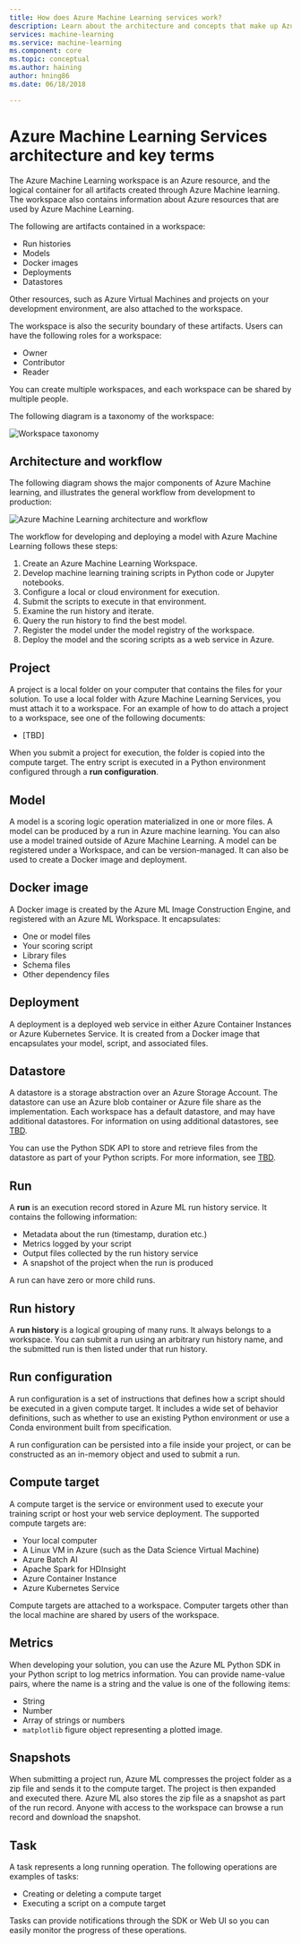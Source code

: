 ```yaml
---
title: How does Azure Machine Learning services work?
description: Learn about the architecture and concepts that make up Azure Machine Learning Services. 
services: machine-learning
ms.service: machine-learning
ms.component: core
ms.topic: conceptual
ms.author: haining
author: hning86
ms.date: 06/18/2018

---
```


# Azure Machine Learning Services architecture and key terms 

The Azure Machine Learning workspace is an Azure resource, and the logical container for all artifacts created through Azure Machine learning. The workspace also contains information about Azure resources that are used by Azure Machine Learning.

The following are artifacts contained in a workspace:

* Run histories
* Models
* Docker images
* Deployments
* Datastores

Other resources, such as Azure Virtual Machines and projects on your development environment, are also attached to the workspace.

The workspace is also the security boundary of these artifacts. Users can have the following roles for a workspace:

* Owner
* Contributor
* Reader

You can create multiple workspaces, and each workspace can be shared by multiple people.

The following diagram is a taxonomy of the workspace:

![Workspace taxonomy](./media/concept-azure-machine-learning-architecture.md/taxonomy.png)

## Architecture and workflow

The following diagram shows the major components of Azure Machine learning, and illustrates the general workflow from development to production: 

![Azure Machine Learning architecture and workflow](./media/concept-azure-machine-learning-architecture.md/workflow.png)

The workflow for developing and deploying a model with Azure Machine Learning follows these steps:

1. Create an Azure Machine Learning Workspace.
2. Develop machine learning training scripts in Python code or Jupyter notebooks.
3. Configure a local or cloud environment for execution.
4. Submit the scripts to execute in that environment.
5. Examine the run history and iterate.
6. Query the run history to find the best model.
6. Register the model under the model registry of the workspace.
7. Deploy the model and the scoring scripts as a web service in Azure.

## Project

A project is a local folder on your computer that contains the files for your solution. To use a local folder with Azure Machine Learning Services, you must attach it to a workspace. For an example of how to do attach a project to a workspace, see one of the following documents:

* [TBD]

When you submit a project for execution, the folder is copied into the compute target. The entry script is executed in a Python environment configured through a __run configuration__.

## Model

A model is a scoring logic operation materialized in one or more files. A model can be produced by a run in Azure machine learning. You can also use a model trained outside of Azure Machine Learning. A model can be registered under a Workspace, and can be version-managed. It can also be used to create a Docker image and deployment.

## Docker image

A Docker image is created by the Azure ML Image Construction Engine, and registered with an Azure ML Workspace. It encapsulates:

* One or model files
* Your scoring script
* Library files
* Schema files
* Other dependency files

## Deployment

A deployment is a deployed web service in either Azure Container Instances or Azure Kubernetes Service. It is created from a Docker image that encapsulates your model, script, and associated files.

## Datastore

A datastore is a storage abstraction over an Azure Storage Account. The datastore can use an Azure blob container or Azure file share as the implementation. Each workspace has a default datastore, and may have additional datastores. For information on using additional datastores, see [TBD]().

You can use the Python SDK API to store and retrieve files from the datastore as part of your Python scripts. For more information, see [TBD]().

## Run

A __run__ is an execution record stored in Azure ML run history service. It contains the following information:

* Metadata about the run (timestamp, duration etc.)
* Metrics logged by your script
* Output files collected by the run history service
* A snapshot of the project when the run is produced

A run can have zero or more child runs.

## Run history

A __run history__ is a logical grouping of many runs. It always belongs to a workspace. You can submit a run using an arbitrary run history name, and the submitted run is then listed under that run history.

## Run configuration

A run configuration is a set of instructions that defines how a script should be executed in a given compute target. It includes a wide set of behavior definitions, such as whether to use an existing Python environment or use a Conda environment built from specification.

A run configuration can be persisted into a file inside your project, or can be constructed as an in-memory object and used to submit a run.

## Compute target

A compute target is the service or environment used to execute your training script or host your web service deployment. The supported compute targets are:

* Your local computer
* A Linux VM in Azure (such as the Data Science Virtual Machine)
* Azure Batch AI
* Apache Spark for HDInsight
* Azure Container Instance
* Azure Kubernetes Service

Compute targets are attached to a workspace. Computer targets other than the local machine are shared by users of the workspace.

## Metrics

When developing your solution, you can use the Azure ML Python SDK in your Python script to log metrics information. You can provide name-value pairs, where the name is a string and the value is one of the following items:

* String
* Number
* Array of strings or numbers
* `matplotlib` figure object representing a plotted image.

## Snapshots

When submitting a project run, Azure ML compresses the project folder as a zip file and sends it to the compute target. The project is then expanded and executed there. Azure ML also stores the zip file as a snapshot as part of the run record. Anyone with access to the workspace can browse a run record and download the snapshot.

## Task

A task represents a long running operation. The following operations are examples of tasks:

* Creating or deleting a compute target
* Executing a script on a compute target

Tasks can provide notifications through the SDK or Web UI so you can easily monitor the progress of these operations. 
